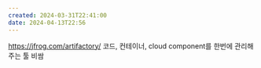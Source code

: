 ```yaml
---
created: 2024-03-31T22:41:00
date: 2024-04-13T22:56
---
```

https://jfrog.com/artifactory/
코드, 컨테이너, cloud component를 한번에 관리해주는 툴
비쌈